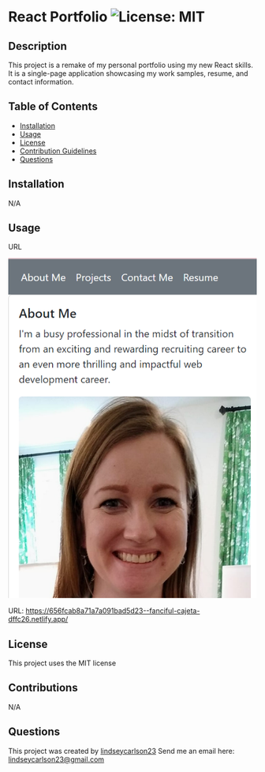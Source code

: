   # React Portfolio ![License: MIT](https://img.shields.io/badge/License-MIT-purple.svg)
  
  ## Description
  
  This project is a remake of my personal portfolio using my new React skills. It is a single-page application showcasing my work samples, resume, and contact information.
  
  ## Table of Contents
  
  * [Installation](#installation)
  * [Usage](#usage)
  * [License](#license)
  * [Contribution Guidelines](#contributions)
  * [Questions](#questions)
  
  ## Installation
  
  N/A
  
  ## Usage
  
  URL

  ![alt text](public/images/reactportfolioscreenshot.png)

  URL: https://656fcab8a71a7a091bad5d23--fanciful-cajeta-dffc26.netlify.app/
  
  ## License
    
  This project uses the MIT license
    
  
  ## Contributions
  
  N/A
  
  ## Questions
  This project was created by [lindseycarlson23](https://github.com/lindseycarlson23)
  Send me an email here: lindseycarlson23@gmail.com
  